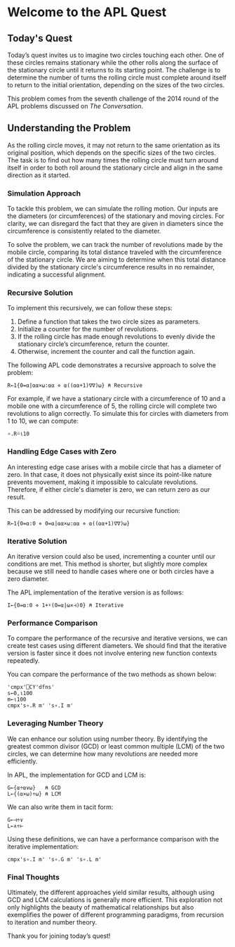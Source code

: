 
# Welcome to the APL Quest

## Today's Quest

Today’s quest invites us to imagine two circles touching each other. One of these circles remains stationary while the other rolls along the surface of the stationary circle until it returns to its starting point. The challenge is to determine the number of turns the rolling circle must complete around itself to return to the initial orientation, depending on the sizes of the two circles. 

This problem comes from the seventh challenge of the 2014 round of the APL problems discussed on *The Conversation*.

## Understanding the Problem

As the rolling circle moves, it may not return to the same orientation as its original position, which depends on the specific sizes of the two circles. The task is to find out how many times the rolling circle must turn around itself in order to both roll around the stationary circle and align in the same direction as it started.

### Simulation Approach

To tackle this problem, we can simulate the rolling motion. Our inputs are the diameters (or circumferences) of the stationary and moving circles. For clarity, we can disregard the fact that they are given in diameters since the circumference is consistently related to the diameter.

To solve the problem, we can track the number of revolutions made by the mobile circle, comparing its total distance traveled with the circumference of the stationary circle. We are aiming to determine when this total distance divided by the stationary circle's circumference results in no remainder, indicating a successful alignment.

### Recursive Solution

To implement this recursively, we can follow these steps:
1. Define a function that takes the two circle sizes as parameters.
2. Initialize a counter for the number of revolutions.
3. If the rolling circle has made enough revolutions to evenly divide the stationary circle’s circumference, return the counter.
4. Otherwise, increment the counter and call the function again.

The following APL code demonstrates a recursive approach to solve the problem:

```apl
R←1{0=⍺|⍺⍺×⍵:⍺⍺ ⋄ ⍺((⍺⍺+1)∇∇)⍵} ⍝ Recursive
```

For example, if we have a stationary circle with a circumference of 10 and a mobile one with a circumference of 5, the rolling circle will complete two revolutions to align correctly. To simulate this for circles with diameters from 1 to 10, we can compute:

```apl
∘.R⍨⍳10
```

### Handling Edge Cases with Zero

An interesting edge case arises with a mobile circle that has a diameter of zero. In that case, it does not physically exist since its point-like nature prevents movement, making it impossible to calculate revolutions. Therefore, if either circle's diameter is zero, we can return zero as our result. 

This can be addressed by modifying our recursive function:

```apl
R←1{0=⍺:0 ⋄ 0=⍺|⍺⍺×⍵:⍺⍺ ⋄ ⍺((⍺⍺+1)∇∇)⍵}
```

### Iterative Solution

An iterative version could also be used, incrementing a counter until our conditions are met. This method is shorter, but slightly more complex because we still need to handle cases where one or both circles have a zero diameter. 

The APL implementation of the iterative version is as follows:

```apl
I←{0=⍺:0 ⋄ 1+⍣(0=⍺|⍵×⊣)0} ⍝ Iterative
```

### Performance Comparison

To compare the performance of the recursive and iterative versions, we can create test cases using different diameters. We should find that the iterative version is faster since it does not involve entering new function contexts repeatedly.

You can compare the performance of the two methods as shown below:

```apl
'cmpx'⎕CY'dfns'
s←0,⍳100
m←⍳100
cmpx's∘.R m' 's∘.I m'
```

### Leveraging Number Theory

We can enhance our solution using number theory. By identifying the greatest common divisor (GCD) or least common multiple (LCM) of the two circles, we can determine how many revolutions are needed more efficiently.

In APL, the implementation for GCD and LCM is:

```apl
G←{⍺÷⍺∨⍵}   ⍝ GCD
L←{(⍺×⍵)÷⍵} ⍝ LCM
```

We can also write them in tacit form:

```apl
G←⊣÷∨
L←∧÷⊢
```

Using these definitions, we can have a performance comparison with the iterative implementation:

```apl
cmpx's∘.I m' 's∘.G m' 's∘.L m'
```

### Final Thoughts

Ultimately, the different approaches yield similar results, although using GCD and LCM calculations is generally more efficient. This exploration not only highlights the beauty of mathematical relationships but also exemplifies the power of different programming paradigms, from recursion to iteration and number theory.

Thank you for joining today’s quest!
